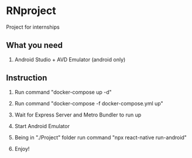 # RNproject

Project for internships

## What you need

1. Android Studio + AVD Emulator (android only)

## Instruction

1. Run command "docker-compose up -d"

2. Run command "docker-compose -f docker-compose.yml up"

3. Wait for Express Server and Metro Bundler to run up

4. Start Android Emulator

5. Being in "./Project" folder run command "npx react-native run-android"

6. Enjoy!
